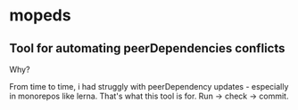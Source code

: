 # mopeds

## Tool for automating peerDependencies conflicts

Why?

From time to time, i had struggly with peerDependency updates - especially in monorepos like lerna. That's what this tool is for.
Run -> check -> commit.
